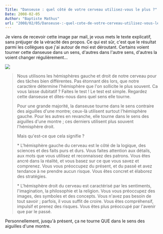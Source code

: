 ```yaml
---
Title: "Danseuse : quel côté de votre cerveau utilisez-vous le plus ?"
Date: 2008-02-05
Author: "Baptiste Mathus"
url: "2008/02/05/Danseuse-:-quel-cote-de-votre-cerveau-utilisez-vous-le-plus"
---
```




Je viens de recevoir cette image par mail, je vous mets le texte
explicatif, sans préjuger de la véracité des propos. Ce qui est sûr,
c'est que le résultat parmi les collègues que j'ai autour de moi est
déroutant. Certains voient tourner cette danseuse dans un sens, d'autres
dans l'autre sens, d'autres la voient changer régulièrement...

[![](/dotclear/public/images/danseuse.gif)](/dotclear/public/images/danseuse.gif)

> Nous utilisons les hémisphères gauche et droit de notre cerveau pour
> des tâches bien différentes. Pas étonnant dès lors, que notre
> caractère détermine l'hémisphère que l'on sollicite le plus souvent.
> Ca vous laisse dubitatif ? Faites le test ! Le test est simple.
> Regardez cette danseuse et dites-nous dans quel sens elle tourne.
>
> Pour une grande majorité, la danseuse tourne dans le sens contraire
> des aiguilles d'une montre; ceux-là utilisent surtout l'hémisphère
> gauche. Pour les autres en revanche, elle tourne dans le sens des
> aiguilles d'une montre ; ces derniers utilisent plus souvent
> l'hémisphère droit.
>
> Mais qu'est-ce que cela signifie ?
>
> \* L'hémisphère gauche du cerveau est le côté de la logique, des
> sciences et des faits purs et durs. Vous faites attention aux détails,
> aux mots que vous utilisez et reconnaissez des patrons. Vous êtes
> ancré dans la réalité, et vous basez sur ce que vous savez et
> comprenez. Vous vous préoccupez du présent, et du passé et avez
> tendance à ne prendre aucun risque. Vous êtes concret et élaborez des
> stratégies.
>
> \* L'hémisphère droit du cerveau est caractérisé par les sentiments,
> l'imagination, la philosophie et la religion. Vous vous préoccupez des
> images, des symboles et des concepts. Vous n'avez pas besoin de tout
> savoir ; parfois, il vous suffit de croire. Vous êtes compréhensif,
> impulsif et prenez des risques. Vous êtes plus préoccupé par l'avenir
> que par le passé.

Personnellement, jusqu'à présent, ça ne tourne QUE dans le sens des
aiguilles d'une montre.


